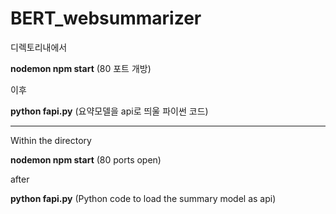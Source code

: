 # BERT_websummarizer      

      
디렉토리내에서

**nodemon npm start**    (80 포트 개방)

이후

**python fapi.py**    (요약모델을 api로 띄울 파이썬 코드)

---------------------------------------

Within the directory

**nodemon npm start** (80 ports open)

after

**python fapi.py** (Python code to load the summary model as api)
